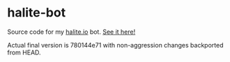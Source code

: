 # halite-bot
Source code for my [halite.io](https://halite.io) bot. [See it here!](https://halite.io/user.php?userID=2714)

Actual final version is 780144e71 with non-aggression changes backported from HEAD. 
